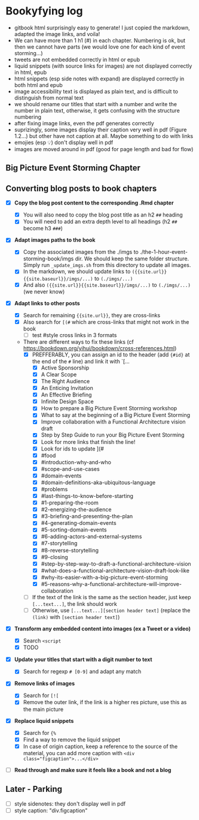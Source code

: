 # Bookyfying log

- gitbook html surprisingly easy to generate! I just copied the markdown, adapted the image links, and voila!
- We can have more than 1 h1 (#) in each chapter. Numbering is ok, but then we cannot have parts (we would love one for each kind of event storming...)
- tweets are not embedded correctly in html or epub
- liquid snippets (with source links for images) are not displayed correctly in html, epub
- html snippets (esp side notes with expand) are displayed correctly in both html and epub
- image accessibility text is displayed as plain text, and is difficult to distinguish from normal text
- we should rename our titles that start with a number and write the number in plain text, otherwise, it gets confusing with the structure numbering
- after fixing image links, even the pdf generates correctly
- suprizingly, some images display their caption very well in pdf (Figure 1.2...) but other have not caption at all. Maybe something to do with links
- emojies (esp 💡) don't display well in pdf
- images are moved around in pdf (good for page length and bad for flow)

## Big Picture Event Storming Chapter

## Converting blog posts to book chapters

- [x] **Copy the blog post content to the corresponding .Rmd chapter**
    - [x] You will also need to copy the blog post title as an h2 `##` heading
    - [x] You will need to add an extra depth level to all headings (h2 `##` become h3 `###`)
- [x] **Adapt images paths to the book**
    - [x] Copy the associated images from the ./imgs to ./the-1-hour-event-storming-book/imgs dir. We should keep the same folder structure. Simply run `_update_imgs.sh` from this directory to update all images.
    - [x] In the markdown, we should update links to `({{site.url}}{{site.baseurl}}/imgs/...)` to `(./imgs/...)`
    - [x] And also `({{site.url}}{{site.baseurl}}/imgs/...)` to `(./imgs/...)` (we never know)
- [x] **Adapt links to other posts**
    - [x] Search for remaining `{{site.url}}`, they are cross-links
    - [x] Also search for `[(#` which are cross-links that might not work in the book
        - [ ] test #style cross links in 3 formats
    - There are different ways to fix these links (cf https://bookdown.org/yihui/bookdown/cross-references.html)
        - [x] PREFFERABLY, you can assign an id to the header (add `{#id}` at the end of the `#` line) and link it with `[...
            - [x] Active Sponsorship
            - [x] A Clear Scope
            - [x] The Right Audience
            - [x] An Enticing Invitation
            - [x] An Effective Briefing
            - [x] Infinite Design Space
            - [x] How to prepare a Big Picture Event Storming workshop
            - [x] What to say at the beginning of a Big Picture Event Storming
            - [x] Improve collaboration with a Functional Architecture vision draft
            - [x] Step by Step Guide to run your Big Picture Event Storming
            - [x] Look for more links that finish the line!
            - [x] Look for ids to update ](#
            - [x] #food
            - [x] #introduction-why-and-who
            - [x] #scope-and-use-cases
            - [x] #domain-events
            - [x] #domain-definitions-aka-ubiquitous-language
            - [x] #problems
            - [x] #last-things-to-know-before-starting
            - [x] #1-preparing-the-room
            - [x] #2-energizing-the-audience
            - [x] #3-briefing-and-presenting-the-plan
            - [x] #4-generating-domain-events
            - [x] #5-sorting-domain-events
            - [x] #6-adding-actors-and-external-systems
            - [x] #7-storytelling
            - [x] #8-reverse-storytelling
            - [x] #9-closing
            - [x] #step-by-step-way-to-draft-a-functional-architecture-vision
            - [x] #what-does-a-functional-architecture-vision-draft-look-like
            - [x] #why-its-easier-with-a-big-picture-event-storming
            - [x] #5-reasons-why-a-functional-architecture-will-improve-collaboration
        - [ ] If the text of the link is the same as the section header, just keep `[...text...]`, the link should work
        - [ ] Otherwise, use `[...text...][section header text]` (replace the `(link)` with `[section header text]`)
- [x] **Transform any embedded content into images (ex a Tweet or a video)**
    - [x] Search `<script`
    - [x] TODO
- [x] **Update your titles that start with a digit number to text**
    - [x] Search for regexp `# [0-9]` and adapt any match
- [x] **Remove links of images**
    - [x] Search for `[![`
    - [x] Remove the outer link, if the link is a higher res picture, use this as the main picture
- [x] **Replace liquid snippets**
    - [x] Search for `{%`
    - [x] Find a way to remove the liquid snippet
    - [x] In case of origin caption, keep a reference to the source of the material, you can add more caption with `<div class="figcaption">...</div>`
- [ ] **Read through and make sure it feels like a book and not a blog**


## Later - Parking

- [ ] style sidenotes: they don't display well in pdf
- [ ] style caption: "div.figcaption"
